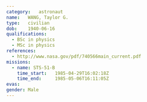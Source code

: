 ```yaml
---
category:	astronaut
name:	WANG, Taylor G.
type:	civilian
dob:	1940-06-16
qualifications:
  - BSc in physics
  - MSc in physics
references:
  - http://www.nasa.gov/pdf/740566main_current.pdf
missions:
  - name: STS-51-B
    time_start:   1985-04-29T16:02:18Z
    time_end:     1985-05-06T16:11:05Z
evas:
gender:	Male
---
```


